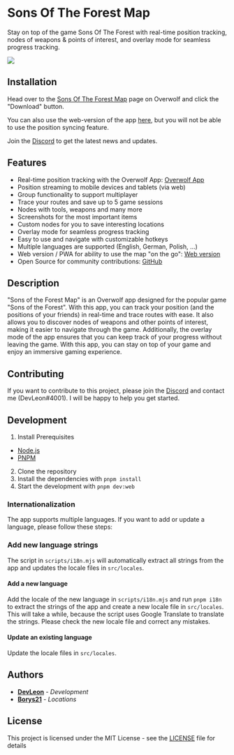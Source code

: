 # Sons Of The Forest Map

Stay on top of the game Sons Of The Forest with real-time position tracking, nodes of weapons & points of interest, and overlay mode for seamless progress tracking.

![](/assets/screenshot1.jpg)

## Installation

Head over to the [Sons Of The Forest Map](https://www.overwolf.com/app/Leon_Machens-Sons_Of_The_Forest_Map) page on Overwolf and click the "Download" button.

You can also use the web-version of the app [here](https://sotf.th.gl), but you will not be able to use the position syncing feature.

Join the [Discord](https://th.gl/discord) to get the latest news and updates.

## Features

- Real-time position tracking with the Overwolf App: [Overwolf App](https://www.overwolf.com/app/Leon_Machens-Sons_Of_The_Forest_Map)
- Position streaming to mobile devices and tablets (via web)
- Group functionality to support multiplayer
- Trace your routes and save up to 5 game sessions
- Nodes with tools, weapons and many more
- Screenshots for the most important items
- Custom nodes for you to save interesting locations
- Overlay mode for seamless progress tracking
- Easy to use and navigate with customizable hotkeys
- Multiple languages are supported (English, German, Polish, ...)
- Web version / PWA for ability to use the map "on the go": [Web version](https://sotf.th.gl)
- Open Source for community contributions: [GitHub](https://github.com/lmachens/sons-of-the-forest-map)

## Description

"Sons of the Forest Map" is an Overwolf app designed for the popular game "Sons of the Forest". With this app, you can track your position (and the positions of your friends) in real-time and trace routes with ease. It also allows you to discover nodes of weapons and other points of interest, making it easier to navigate through the game. Additionally, the overlay mode of the app ensures that you can keep track of your progress without leaving the game. With this app, you can stay on top of your game and enjoy an immersive gaming experience.

## Contributing

If you want to contribute to this project, please join the [Discord](https://th.gl/discord) and contact me (DevLeon#4001). I will be happy to help you get started.

## Development

1. Install Prerequisites

- [Node.js](https://nodejs.org/en/)
- [PNPM](https://pnpm.js.org/en/installation)

2. Clone the repository
3. Install the dependencies with `pnpm install`
4. Start the development with `pnpm dev:web`

### Internationalization

The app supports multiple languages. If you want to add or update a language, please follow these steps:

### Add new language strings

The script in `scripts/i18n.mjs` will automatically extract all strings from the app and updates the locale files in `src/locales`.

#### Add a new language

Add the locale of the new language in `scripts/i18n.mjs` and run `pnpm i18n` to extract the strings of the app and create a new locale file in `src/locales`.
This will take a while, because the script uses Google Translate to translate the strings. Please check the new locale file and correct any mistakes.

#### Update an existing language

Update the locale files in `src/locales`.

## Authors

- **[DevLeon](https://github.com/lmachens)** - _Development_
- **[Borys21](https://github.com/Borys21)** - _Locations_

## License

This project is licensed under the MIT License - see the [LICENSE](LICENSE) file for details

